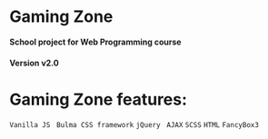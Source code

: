 # Gaming Zone 
**School project for Web Programming course** 
#### Version v2.0

# Gaming Zone features:
 ``` Vanilla JS ``` 
 ``` Bulma CSS framework```
 ```jQuery ```
 ``` AJAX ```
 ``` SCSS ```
 ``` HTML ```
 ``` FancyBox3 ```
